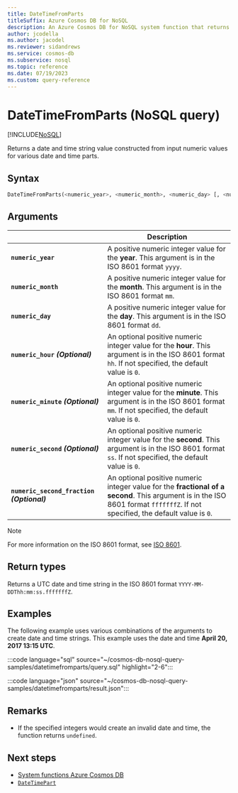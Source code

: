 ```yaml
---
title: DateTimeFromParts
titleSuffix: Azure Cosmos DB for NoSQL
description: An Azure Cosmos DB for NoSQL system function that returns a date and time constructed from various numeric inputs.
author: jcodella
ms.author: jacodel
ms.reviewer: sidandrews
ms.service: cosmos-db
ms.subservice: nosql
ms.topic: reference
ms.date: 07/19/2023
ms.custom: query-reference
---
```


# DateTimeFromParts (NoSQL query)

[!INCLUDE[NoSQL](../../includes/appliesto-nosql.md)]

Returns a date and time string value constructed from input numeric values for various date and time parts.
  
## Syntax
  
```sql
DateTimeFromParts(<numeric_year>, <numeric_month>, <numeric_day> [, <numeric_hour>]  [, <numeric_minute>]  [, <numeric_second>] [, <numeric_second_fraction>])
```

## Arguments

| | Description |
| --- | --- |
| **`numeric_year`** | A positive numeric integer value for the **year**. This argument is in the ISO 8601 format `yyyy`. |
| **`numeric_month`** | A positive numeric integer value for the **month**. This argument is in the ISO 8601 format `mm`. |
| **`numeric_day`** | A positive numeric integer value for the **day**. This argument is in the ISO 8601 format `dd`. |
| **`numeric_hour` *(Optional)*** | An optional positive numeric integer value for the **hour**. This argument is in the ISO 8601 format `hh`. If not specified, the default value is `0`. |
| **`numeric_minute` *(Optional)*** | An optional positive numeric integer value for the **minute**. This argument is in the ISO 8601 format `mm`. If not specified, the default value is `0`. |
| **`numeric_second` *(Optional)*** | An optional positive numeric integer value for the **second**. This argument is in the ISO 8601 format `ss`. If not specified, the default value is `0`. |
| **`numeric_second_fraction` *(Optional)*** | An optional positive numeric integer value for the **fractional of a second**. This argument is in the ISO 8601 format `fffffffZ`. If not specified, the default value is `0`. |

> [!NOTE]
> For more information on the ISO 8601 format, see [ISO 8601](https://en.wikipedia.org/wiki/ISO_8601).

## Return types

Returns a UTC date and time string in the ISO 8601 format `YYYY-MM-DDThh:mm:ss.fffffffZ`.

## Examples

The following example uses various combinations of the arguments to create date and time strings. This example uses the date and time **April 20, 2017 13:15 UTC**.

:::code language="sql" source="~/cosmos-db-nosql-query-samples/datetimefromparts/query.sql" highlight="2-6":::

:::code language="json" source="~/cosmos-db-nosql-query-samples/datetimefromparts/result.json":::

## Remarks

- If the specified integers would create an invalid date and time, the function returns `undefined`.

## Next steps

- [System functions Azure Cosmos DB](system-functions.yml)
- [`DateTimePart`](datetimepart.md)
